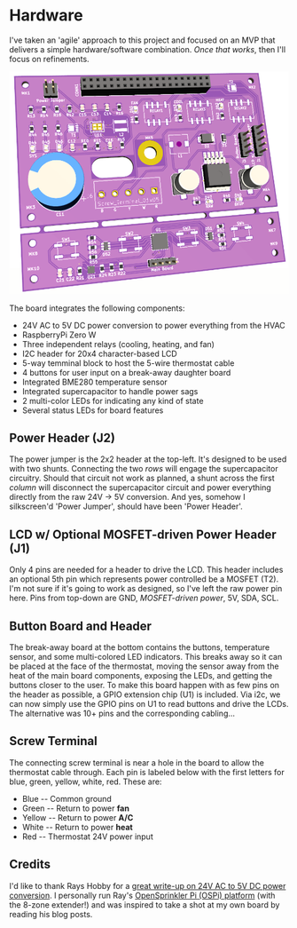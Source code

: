 # Hardware

I've taken an 'agile' approach to this project and focused on an MVP that
delivers a simple hardware/software combination.  *Once that works*, then
I'll focus on refinements.

![RPT board v3.0 rendering](images/board_v3.png)

The board integrates the following components:

* 24V AC to 5V DC power conversion to power everything from the HVAC
* RaspberryPi Zero W
* Three independent relays (cooling, heating, and fan)
* I2C header for 20x4 character-based LCD
* 5-way temminal block to host the 5-wire thermostat cable
* 4 buttons for user input on a break-away daughter board
* Integrated BME280 temperature sensor
* Integrated supercapacitor to handle power sags
* 2 multi-color LEDs for indicating any kind of state
* Several status LEDs for board features

## Power Header (J2)

The power jumper is the 2x2 header at the top-left.  It's designed to be used with two shunts.  Connecting the two *rows* will engage the supercapacitor circuitry.  Should that circuit not work as planned, a shunt across the first *column* will disconnect the supercapacitor circuit and power everything directly from the raw 24V -> 5V conversion.  And yes, somehow I silkscreen'd 'Power Jumper', should have been 'Power Header'.

## LCD w/ Optional MOSFET-driven Power Header (J1)

Only 4 pins are needed for a header to drive the LCD.  This header includes an optional 5th pin which represents power controlled be a MOSFET (T2).  I'm not sure if it's going to work as designed, so I've left the raw power pin here.  Pins from top-down are GND, *MOSFET-driven power*, 5V, SDA, SCL.

## Button Board and Header

The break-away board at the bottom contains the buttons, temperature sensor, and some multi-colored LED indicators.  This breaks away so it can be placed at the face of the thermostat, moving the sensor away from the heat of the main board components, exposing the LEDs, and getting the buttons closer to the user.  To make this board happen with as few pins on the header as possible, a GPIO extension chip (U1) is included.  Via i2c, we can now simply use the GPIO pins on U1 to read buttons and drive the LCDs.  The alternative was 10+ pins and the corresponding cabling... 

## Screw Terminal

The connecting screw terminal is near a hole in the board to allow the thermostat cable through.  Each pin is labeled below with the first letters for blue, green, yellow, white, red.  These are:

* Blue -- Common ground
* Green -- Return to power **fan**
* Yellow -- Return to power **A/C**
* White -- Return to power **heat**
* Red -- Thermostat 24V power input

## Credits

I'd like to thank  Rays Hobby for a
[great write-up on 24V AC to 5V DC power conversion](https://rayshobby.net/wordpress/24vac-to-5vdc-conversion/).  I personally run Ray's
[OpenSprinkler Pi (OSPi) platform](https://opensprinkler.com/product/opensprinkler-pi/) (with the 8-zone extender!) and was inspired to take a shot at my own board by reading his blog posts.
